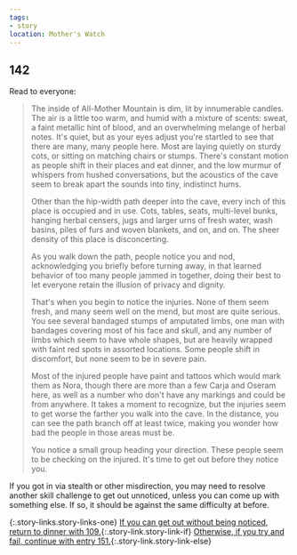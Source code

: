 ```yaml
---
tags:
- story
location: Mother's Watch
---
```


## 142

Read to everyone:

> The inside of All-Mother Mountain is dim, lit by innumerable candles.
> The air is a little too warm, and humid with a mixture of scents: sweat, a faint metallic hint of blood, and an overwhelming melange of herbal notes.
> It's quiet, but as your eyes adjust you're startled to see that there are many, many people here.
> Most are laying quietly on sturdy cots, or sitting on matching chairs or stumps.
> There's constant motion as people shift in their places and eat dinner, and the low murmur of whispers from hushed conversations, but the acoustics of the cave seem to break apart the sounds into tiny, indistinct hums.
>
> Other than the hip-width path deeper into the cave, every inch of this place is occupied and in use.
> Cots, tables, seats, multi-level bunks, hanging herbal censers, jugs and larger urns of fresh water, wash basins, piles of furs and woven blankets, and on, and on.
> The sheer density of this place is disconcerting.
>
> As you walk down the path, people notice you and nod, acknowledging you briefly before turning away, in that learned behavior of too many people jammed in together, doing their best to let everyone retain the illusion of privacy and dignity.
>
> That's when you begin to notice the injuries.
> None of them seem fresh, and many seem well on the mend, but most are quite serious.
> You see several bandaged stumps of amputated limbs, one man with bandages covering most of his face and skull, and any number of limbs which seem to have whole shapes, but are heavily wrapped with faint red spots in assorted locations.
> Some people shift in discomfort, but none seem to be in severe pain.
>
> Most of the injured people have paint and tattoos which would mark them as Nora, though there are more than a few Carja and Oseram here, as well as a number who don't have any markings and could be from anywhere.
> It takes a moment to recognize, but the injuries seem to get worse the farther you walk into the cave.
> In the distance, you can see the path branch off at least twice, making you wonder how bad the people in those areas must be.
>
> You notice a small group heading your direction.
> These people seem to be checking on the injured.
> It's time to get out before they notice you.

If you got in via stealth or other misdirection, you may need to resolve another skill challenge to get out unnoticed, unless you can come up with something else.
If so, it should be against the same difficulty at before.

{:.story-links.story-links-one}
[If you can get out without being noticed, return to dinner with 109.](109-dinner.md){:.story-link.story-link-if}
[Otherwise, if you try and fail, continue with entry 151.](151-rejected.md){:.story-link.story-link-else}
